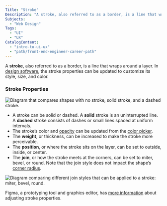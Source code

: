 ```yaml
---
Title: "Stroke"
Description: "A stroke, also referred to as a border, is a line that wraps around a layer."
Subjects:
  - "Web Design"
Tags:
  - "UI"
  - "UX"
CatalogContent:
  - "intro-to-ui-ux"
  - "path/front-end-engineer-career-path"
---
```


A **stroke**, also referred to as a border, is a line that wraps around a layer. In [design software](https://www.codecademy.com/resources/docs/uiux/design-software), the stroke properties can be updated to customize its style, size, and color.

### Stroke Properties

![Diagram that compares shapes with no stroke, solid stroke, and a dashed stroke.](https://static-assets.codecademy.com/Courses/intro-to-ui-and-ux/docs/Stroke.png)

- A stroke can be solid or dashed. A **solid** stroke is an uninterrupted line. A **dashed** stroke consists of dashes or small lines spaced at uniform intervals.
- The stroke’s color and [opacity](https://codecademy.com/resources/docs/uiux/opacity) can be updated from the [color picker](https://codecademy.com/resources/docs/uiux/color-picker).
- The **weight**, or thickness, can be increased to make the stroke more perceivable.
- The **position**, or where the stroke sits on the layer, can be set to outside, inside, or center.
- The **join**, or how the stroke meets at the corners, can be set to miter, bevel, or round. Note that the join style does not impact the shape’s [corner radius](https://codecademy.com/resources/docs/uiux/corner-radius).

![Diagram comparing different join styles that can be applied to a stroke: miter, bevel, round.](https://static-assets.codecademy.com/Courses/intro-to-ui-and-ux/docs/Stroke-Join-Styles.png)

Figma, a prototyping tool and graphics editor, has [more information](https://help.figma.com/hc/en-us/articles/360049283914-Apply-and-adjust-stroke-properties) about adjusting stroke properties.

